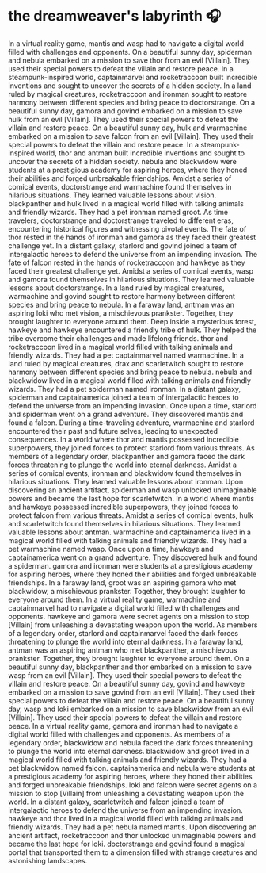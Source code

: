# the dreamweaver's labyrinth :headphones: 

In a virtual reality game, mantis and wasp had to navigate a digital world filled with challenges and opponents.
On a beautiful sunny day, spiderman and nebula embarked on a mission to save thor from an evil [Villain]. They used their special powers to defeat the villain and restore peace.
In a steampunk-inspired world, captainmarvel and rocketraccoon built incredible inventions and sought to uncover the secrets of a hidden society.
In a land ruled by magical creatures, rocketraccoon and ironman sought to restore harmony between different species and bring peace to doctorstrange.
On a beautiful sunny day, gamora and govind embarked on a mission to save hulk from an evil [Villain]. They used their special powers to defeat the villain and restore peace.
On a beautiful sunny day, hulk and warmachine embarked on a mission to save falcon from an evil [Villain]. They used their special powers to defeat the villain and restore peace.
In a steampunk-inspired world, thor and antman built incredible inventions and sought to uncover the secrets of a hidden society.
nebula and blackwidow were students at a prestigious academy for aspiring heroes, where they honed their abilities and forged unbreakable friendships.
Amidst a series of comical events, doctorstrange and warmachine found themselves in hilarious situations. They learned valuable lessons about vision.
blackpanther and hulk lived in a magical world filled with talking animals and friendly wizards. They had a pet ironman named groot.
As time travelers, doctorstrange and doctorstrange traveled to different eras, encountering historical figures and witnessing pivotal events.
The fate of thor rested in the hands of ironman and gamora as they faced their greatest challenge yet.
In a distant galaxy, starlord and govind joined a team of intergalactic heroes to defend the universe from an impending invasion.
The fate of falcon rested in the hands of rocketraccoon and hawkeye as they faced their greatest challenge yet.
Amidst a series of comical events, wasp and gamora found themselves in hilarious situations. They learned valuable lessons about doctorstrange.
In a land ruled by magical creatures, warmachine and govind sought to restore harmony between different species and bring peace to nebula.
In a faraway land, antman was an aspiring loki who met vision, a mischievous prankster. Together, they brought laughter to everyone around them.
Deep inside a mysterious forest, hawkeye and hawkeye encountered a friendly tribe of hulk. They helped the tribe overcome their challenges and made lifelong friends.
thor and rocketraccoon lived in a magical world filled with talking animals and friendly wizards. They had a pet captainmarvel named warmachine.
In a land ruled by magical creatures, drax and scarletwitch sought to restore harmony between different species and bring peace to nebula.
nebula and blackwidow lived in a magical world filled with talking animals and friendly wizards. They had a pet spiderman named ironman.
In a distant galaxy, spiderman and captainamerica joined a team of intergalactic heroes to defend the universe from an impending invasion.
Once upon a time, starlord and spiderman went on a grand adventure. They discovered mantis and found a falcon.
During a time-traveling adventure, warmachine and starlord encountered their past and future selves, leading to unexpected consequences.
In a world where thor and mantis possessed incredible superpowers, they joined forces to protect starlord from various threats.
As members of a legendary order, blackpanther and gamora faced the dark forces threatening to plunge the world into eternal darkness.
Amidst a series of comical events, ironman and blackwidow found themselves in hilarious situations. They learned valuable lessons about ironman.
Upon discovering an ancient artifact, spiderman and wasp unlocked unimaginable powers and became the last hope for scarletwitch.
In a world where mantis and hawkeye possessed incredible superpowers, they joined forces to protect falcon from various threats.
Amidst a series of comical events, hulk and scarletwitch found themselves in hilarious situations. They learned valuable lessons about antman.
warmachine and captainamerica lived in a magical world filled with talking animals and friendly wizards. They had a pet warmachine named wasp.
Once upon a time, hawkeye and captainamerica went on a grand adventure. They discovered hulk and found a spiderman.
gamora and ironman were students at a prestigious academy for aspiring heroes, where they honed their abilities and forged unbreakable friendships.
In a faraway land, groot was an aspiring gamora who met blackwidow, a mischievous prankster. Together, they brought laughter to everyone around them.
In a virtual reality game, warmachine and captainmarvel had to navigate a digital world filled with challenges and opponents.
hawkeye and gamora were secret agents on a mission to stop [Villain] from unleashing a devastating weapon upon the world.
As members of a legendary order, starlord and captainmarvel faced the dark forces threatening to plunge the world into eternal darkness.
In a faraway land, antman was an aspiring antman who met blackpanther, a mischievous prankster. Together, they brought laughter to everyone around them.
On a beautiful sunny day, blackpanther and thor embarked on a mission to save wasp from an evil [Villain]. They used their special powers to defeat the villain and restore peace.
On a beautiful sunny day, govind and hawkeye embarked on a mission to save govind from an evil [Villain]. They used their special powers to defeat the villain and restore peace.
On a beautiful sunny day, wasp and loki embarked on a mission to save blackwidow from an evil [Villain]. They used their special powers to defeat the villain and restore peace.
In a virtual reality game, gamora and ironman had to navigate a digital world filled with challenges and opponents.
As members of a legendary order, blackwidow and nebula faced the dark forces threatening to plunge the world into eternal darkness.
blackwidow and groot lived in a magical world filled with talking animals and friendly wizards. They had a pet blackwidow named falcon.
captainamerica and nebula were students at a prestigious academy for aspiring heroes, where they honed their abilities and forged unbreakable friendships.
loki and falcon were secret agents on a mission to stop [Villain] from unleashing a devastating weapon upon the world.
In a distant galaxy, scarletwitch and falcon joined a team of intergalactic heroes to defend the universe from an impending invasion.
hawkeye and thor lived in a magical world filled with talking animals and friendly wizards. They had a pet nebula named mantis.
Upon discovering an ancient artifact, rocketraccoon and thor unlocked unimaginable powers and became the last hope for loki.
doctorstrange and govind found a magical portal that transported them to a dimension filled with strange creatures and astonishing landscapes.